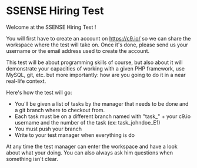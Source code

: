 # SSENSE Hiring Test

Welcome at the SSENSE Hiring Test ! 

You will first have to create an account on https://c9.io/ so we can share the workspace where the test will take on. Once it's done, please send us your username or the email address used to create the account.

This test will be about programming skills of course, but also about it will demonstrate your capacities of working with a given PHP framework, use MySQL, git, etc. but more importantly: how are you going to do it in a near real-life context.

Here's how the test will go:
 - You'll be given a list of tasks by the manager that needs to be done and a git branch where to checkout from.
 - Each task must be on a different branch named with "task_" + your c9.io username and the number of the task (ex: task_johndoe_E1)
 - You must push your branch
 - Write to your test manager when everything is do
 
At any time the test manager can enter the workspace and have a look about what your doing. You can also always ask him questions when something isn't clear.


